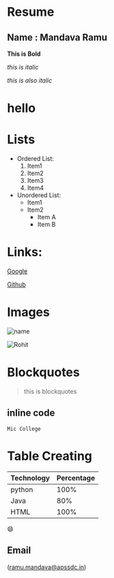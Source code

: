# Resume

## Name : Mandava Ramu

**This is Bold**

*this is italic*

_this is also italic_

<h1>hello</h1>

# Lists

 - Ordered List:
      1. Item1
      2. Item2
      3. Item3
      4. Item4
 - Unordered List:
    * Item1
    * Item2
      * Item A
      * Item B
# Links:

[Google](http://www.google.com)

[Github](http://github.com)

# Images

![name](https://upload.wikimedia.org/wikipedia/commons/thumb/9/91/Octicons-mark-github.svg/600px-Octicons-mark-github.svg.png)

![Rohit](https://m.economictimes.com/thumb/msid-70119616,width-1200,height-900,resizemode-4,imgsize-160034/rohit-sharma-the-odi-cricket-phenomenon.jpg)


# Blockquotes

> this is blockquotes

## inline code

`Mic College`

# Table Creating

Technology | Percentage
---------- | ----------
python     |  100%
Java       |  80%
HTML       |  100%


:smile:

## Email

(ramu.mandava@apssdc.in)

